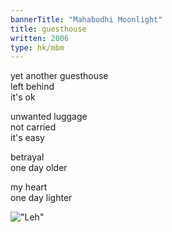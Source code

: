```yaml
---
bannerTitle: "Mahabodhi Moonlight" 
title: guesthouse
written: 2006
type: hk/mbm
---
```


yet another guesthouse  
left behind  
it's ok
 
unwanted luggage  
not carried  
it's easy
 
betrayal  
one day older
 
my heart  
one day lighter

!["Leh"](/images/pilg1/cow.jpg "Leh")
